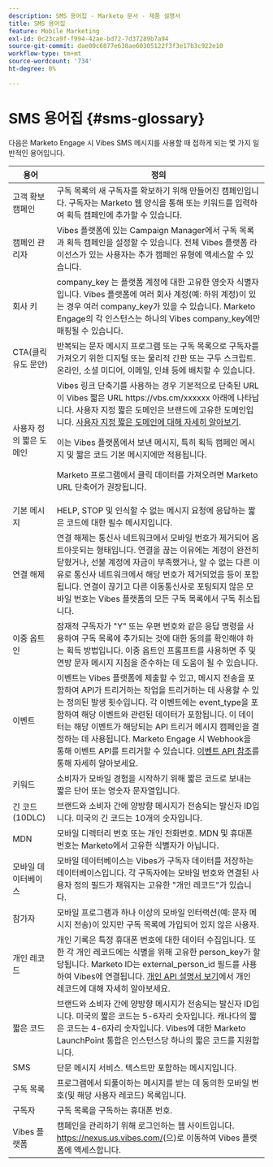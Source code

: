 ```yaml
---
description: SMS 용어집 - Marketo 문서 - 제품 설명서
title: SMS 용어집
feature: Mobile Marketing
exl-id: 0c23ca9f-f994-42ae-bd72-7d37289b7a94
source-git-commit: dae00c6877e638ae60305122f3f3e17b3c922e10
workflow-type: tm+mt
source-wordcount: '734'
ht-degree: 0%

---
```


# SMS 용어집 {#sms-glossary}

다음은 Marketo Engage 시 Vibes SMS 메시지를 사용할 때 접하게 되는 몇 가지 일반적인 용어입니다.

<table>
<thead>
  <tr>
    <th>용어</th>
    <th>정의</th>
  </tr>
</thead>
<tbody>
  <tr>
    <td>고객 확보 캠페인</td>
    <td>구독 목록의 새 구독자를 확보하기 위해 만들어진 캠페인입니다. 구독자는 Marketo 웹 양식을 통해 또는 키워드를 입력하여 획득 캠페인에 추가할 수 있습니다.</td>
  </tr>
  <tr>
    <td>캠페인 관리자</td>
    <td>Vibes 플랫폼에 있는 Campaign Manager에서 구독 목록과 획득 캠페인을 설정할 수 있습니다. 전체 Vibes 플랫폼 라이선스가 있는 사용자는 추가 캠페인 유형에 액세스할 수 있습니다.</td>
  </tr>
  <tr>
    <td>회사 키</td>
    <td>company_key 는 플랫폼 계정에 대한 고유한 영숫자 식별자입니다. Vibes 플랫폼에 여러 회사 계정(예: 하위 계정)이 있는 경우 여러 company_key가 있을 수 있습니다. Marketo Engage의 각 인스턴스는 하나의 Vibes company_key에만 매핑될 수 있습니다.</td>
  </tr>
  <tr>
    <td>CTA(클릭 유도 문안)</td>
    <td>반복되는 문자 메시지 프로그램 또는 구독 목록으로 구독자를 가져오기 위한 디지털 또는 물리적 간판 또는 구두 스크립트. 온라인, 소셜 미디어, 이메일, 인쇄 등에 배치할 수 있습니다.</td>
  </tr>
  <tr>
    <td>사용자 정의 짧은 도메인</td>
    <td>Vibes 링크 단축기를 사용하는 경우 기본적으로 단축된 URL이 Vibes 짧은 URL https://vbs.cm/xxxxxx 아래에 나타납니다. 사용자 지정 짧은 도메인은 브랜드에 고유한 도메인입니다. <a href="https://developer-platform.vibes.com/docs/creating-a-custom-short-domain">사용자 지정 짧은 도메인에 대해 자세히 알아보기</a>.<p>
    이는 Vibes 플랫폼에서 보낸 메시지, 특히 획득 캠페인 메시지 및 짧은 코드 기본 메시지에만 적용됩니다.<p>
    Marketo 프로그램에서 클릭 데이터를 가져오려면 Marketo URL 단축어가 권장됩니다.</td>
  </tr>
  <tr>
    <td>기본 메시지</td>
    <td>HELP, STOP 및 인식할 수 없는 메시지 요청에 응답하는 짧은 코드에 대한 필수 메시지입니다.</td>
  </tr>
  <tr>
    <td>연결 해제</td>
    <td>연결 해제는 통신사 네트워크에서 모바일 번호가 제거되어 옵트아웃되는 형태입니다. 연결을 끊는 이유에는 계정이 완전히 닫혔거나, 선불 계정에 자금이 부족했거나, 알 수 없는 다른 이유로 통신사 네트워크에서 해당 번호가 제거되었음 등이 포함됩니다. 연결이 끊기고 다른 이동통신사로 포팅되지 않은 모바일 번호는 Vibes 플랫폼의 모든 구독 목록에서 구독 취소됩니다.</td>
  </tr>
  <tr>
    <td>이중 옵트인</td>
    <td>잠재적 구독자가 "Y" 또는 우편 번호와 같은 응답 명령을 사용하여 구독 목록에 추가되는 것에 대한 동의를 확인해야 하는 획득 방법입니다. 이중 옵트인 프롬프트를 사용하면 주 및 연방 문자 메시지 지침을 준수하는 데 도움이 될 수 있습니다.</td>
  </tr>
  <tr>
    <td>이벤트</td>
    <td>이벤트는 Vibes 플랫폼에 제출할 수 있고, 메시지 전송을 포함하여 API가 트리거하는 작업을 트리거하는 데 사용할 수 있는 정의된 발생 횟수입니다. 각 이벤트에는 event_type을 포함하여 해당 이벤트와 관련된 데이터가 포함됩니다. 이 데이터는 해당 이벤트가 해당되는 API 트리거 메시지 캠페인을 결정하는 데 사용됩니다. Marketo Engage 시 Webhook을 통해 이벤트 API를 트리거할 수 있습니다. <a href="https://developer-platform.vibes.com/reference/event-api">이벤트 API 참조</a>를 통해 자세히 알아보세요.</td>
  </tr>
  <tr>
    <td>키워드</td>
    <td>소비자가 모바일 경험을 시작하기 위해 짧은 코드로 보내는 짧은 단어 또는 영숫자 문자열입니다.</td>
  </tr>
  <tr>
    <td>긴 코드(10DLC)</td>
    <td>브랜드와 소비자 간에 양방향 메시지가 전송되는 발신자 ID입니다. 미국의 긴 코드는 10개의 숫자입니다.</td>
  </tr>
  <tr>
    <td>MDN</td>
    <td>모바일 디렉터리 번호 또는 개인 전화번호. MDN 및 휴대폰 번호는 Marketo에서 고유한 식별자가 아닙니다.</td>
  </tr>
  <tr>
    <td>모바일 데이터베이스</td>
    <td>모바일 데이터베이스는 Vibes가 구독자 데이터를 저장하는 데이터베이스입니다. 각 구독자에는 모바일 번호와 연결된 사용자 정의 필드가 채워지는 고유한 "개인 레코드"가 있습니다.</td>
  </tr>
  <tr>
    <td>참가자</td>
    <td>모바일 프로그램과 하나 이상의 모바일 인터랙션(예: 문자 메시지 전송)이 있지만 구독 목록에 가입되어 있지 않은 사용자.</td>
  </tr>
  <tr>
    <td>개인 레코드</td>
    <td>개인 기록은 특정 휴대폰 번호에 대한 데이터 수집입니다. 또한 각 개인 레코드에는 식별을 위해 고유한 person_key가 할당됩니다. Marketo ID는 external_person_id 필드를 사용하여 Vibes에 연결됩니다. <a href="https://developer-platform.vibes.com/reference/person-api">개인 API 설명서 보기</a>에서 개인 레코드에 대해 자세히 알아보세요.</td>
  </tr>
  <tr>
    <td>짧은 코드</td>
    <td>브랜드와 소비자 간에 양방향 메시지가 전송되는 발신자 ID입니다. 미국의 짧은 코드는 5-6자리 숫자입니다. 캐나다의 짧은 코드는 4-6자리 숫자입니다. Vibes에 대한 Marketo LaunchPoint 통합은 인스턴스당 하나의 짧은 코드를 지원합니다.</td>
  </tr>
  <tr>
    <td>SMS</td>
    <td>단문 메시지 서비스. 텍스트만 포함하는 메시지입니다.</td>
  </tr>
  <tr>
    <td>구독 목록</td>
    <td>프로그램에서 되풀이하는 메시지를 받는 데 동의한 모바일 번호(및 해당 사용자 레코드) 목록입니다.</td>
  </tr>
  <tr>
    <td>구독자</td>
    <td>구독 목록을 구독하는 휴대폰 번호.</td>
  </tr>
  <tr>
    <td>Vibes 플랫폼</td>
    <td>캠페인을 관리하기 위해 로그인하는 웹 사이트입니다. <a href="https://nexus.us.vibes.com/">https://nexus.us.vibes.com/</a>(으)로 이동하여 Vibes 플랫폼에 액세스합니다.</td>
  </tr>
</tbody>
</table>
